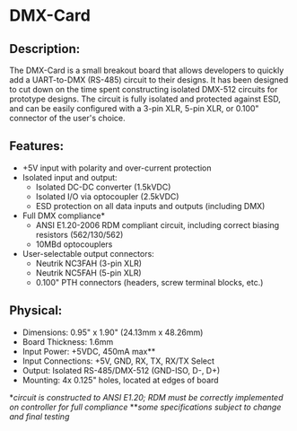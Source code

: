 # DMX-Card

## Description:
The DMX-Card is a small breakout board that allows developers to quickly add a UART-to-DMX (RS-485) circuit to their designs. It has been designed to cut down on the time spent constructing isolated DMX-512 circuits for prototype designs. The circuit is fully isolated and protected against ESD, and can be easily configured with a 3-pin XLR, 5-pin XLR, or 0.100" connector of the user's choice.

## Features:
* +5V input with polarity and over-current protection
* Isolated input and output:
  * Isolated DC-DC converter (1.5kVDC)
  * Isolated I/O via optocoupler (2.5kVDC)
  * ESD protection on all data inputs and outputs (including DMX)
* Full DMX compliance*
  * ANSI E1.20-2006 RDM compliant circuit, including correct biasing resistors (562/130/562)
  * 10MBd optocouplers
* User-selectable output connectors:
  * Neutrik NC3FAH (3-pin XLR)
  * Neutrik NC5FAH (5-pin XLR)
  * 0.100" PTH connectors (headers, screw terminal blocks, etc.)

## Physical:
* Dimensions: 0.95" x 1.90" (24.13mm x 48.26mm)
* Board Thickness: 1.6mm
* Input Power: +5VDC, 450mA max**
* Input Connections: +5V, GND, RX, TX, RX/TX Select
* Output: Isolated RS-485/DMX-512 (GND-ISO, D-, D+)
* Mounting: 4x 0.125" holes, located at edges of board

**circuit is constructed to ANSI E1.20; RDM must be correctly implemented on controller for full compliance*
***some specifications subject to change and final testing*
